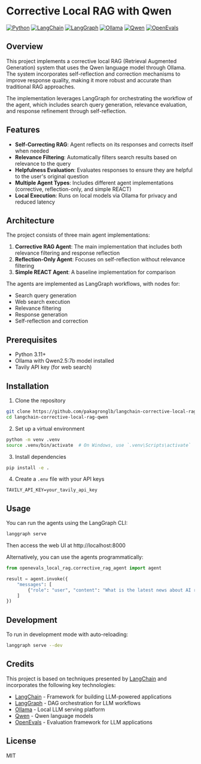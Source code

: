# Corrective Local RAG with Qwen

[![Python](https://img.shields.io/badge/Python-3.11+-blue.svg)](https://www.python.org/)
[![LangChain](https://img.shields.io/badge/LangChain-0.3.50+-green.svg)](https://python.langchain.com/)
[![LangGraph](https://img.shields.io/badge/LangGraph-0.3.24+-orange.svg)](https://github.com/langchain-ai/langgraph)
[![Ollama](https://img.shields.io/badge/Ollama-latest-red.svg)](https://ollama.ai/)
[![Qwen](https://img.shields.io/badge/Qwen2.5-7B-purple.svg)](https://huggingface.co/Qwen)
[![OpenEvals](https://img.shields.io/badge/OpenEvals-0.0.17+-lightgrey.svg)](https://github.com/langchain-ai/openevals)

## Overview

This project implements a corrective local RAG (Retrieval Augmented Generation) system that uses the Qwen language model through Ollama. The system incorporates self-reflection and correction mechanisms to improve response quality, making it more robust and accurate than traditional RAG approaches.

The implementation leverages LangGraph for orchestrating the workflow of the agent, which includes search query generation, relevance evaluation, and response refinement through self-reflection.

## Features

- **Self-Correcting RAG**: Agent reflects on its responses and corrects itself when needed
- **Relevance Filtering**: Automatically filters search results based on relevance to the query
- **Helpfulness Evaluation**: Evaluates responses to ensure they are helpful to the user's original question
- **Multiple Agent Types**: Includes different agent implementations (corrective, reflection-only, and simple REACT)
- **Local Execution**: Runs on local models via Ollama for privacy and reduced latency

## Architecture

The project consists of three main agent implementations:

1. **Corrective RAG Agent**: The main implementation that includes both relevance filtering and response reflection
2. **Reflection-Only Agent**: Focuses on self-reflection without relevance filtering
3. **Simple REACT Agent**: A baseline implementation for comparison

The agents are implemented as LangGraph workflows, with nodes for:
- Search query generation
- Web search execution
- Relevance filtering
- Response generation
- Self-reflection and correction

## Prerequisites

- Python 3.11+
- Ollama with Qwen2.5:7b model installed
- Tavily API key (for web search)

## Installation

1. Clone the repository
```bash
git clone https://github.com/pakagronglb/langchain-corrective-local-rag-qwen.git
cd langchain-corrective-local-rag-qwen
```

2. Set up a virtual environment
```bash
python -m venv .venv
source .venv/bin/activate  # On Windows, use `.venv\Scripts\activate`
```

3. Install dependencies
```bash
pip install -e .
```

4. Create a `.env` file with your API keys
```
TAVILY_API_KEY=your_tavily_api_key
```

## Usage

You can run the agents using the LangGraph CLI:

```bash
langgraph serve
```

Then access the web UI at http://localhost:8000

Alternatively, you can use the agents programmatically:

```python
from openevals_local_rag.corrective_rag_agent import agent

result = agent.invoke({
    "messages": [
        {"role": "user", "content": "What is the latest news about AI regulation?"}
    ]
})
```

## Development

To run in development mode with auto-reloading:

```bash
langgraph serve --dev
```

## Credits

This project is based on techniques presented by [LangChain](https://www.youtube.com/watch?v=huEiXXQrlsg&ab_channel=LangChain) and incorporates the following key technologies:

- [LangChain](https://python.langchain.com/) - Framework for building LLM-powered applications
- [LangGraph](https://github.com/langchain-ai/langgraph) - DAG orchestration for LLM workflows
- [Ollama](https://ollama.ai/) - Local LLM serving platform
- [Qwen](https://huggingface.co/Qwen) - Qwen language models
- [OpenEvals](https://github.com/langchain-ai/openevals) - Evaluation framework for LLM applications

## License

MIT
